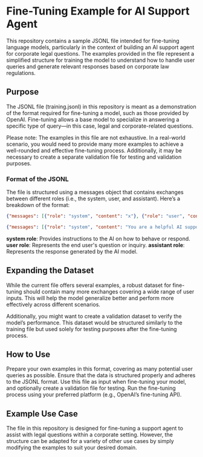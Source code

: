# Fine-Tuning Example for AI Support Agent

This repository contains a sample JSONL file intended for fine-tuning language models, particularly in the context of building an AI support agent for corporate legal questions. The examples provided in the file represent a simplified structure for training the model to understand how to handle user queries and generate relevant responses based on corporate law regulations.

## Purpose

The JSONL file (training.jsonl) in this repository is meant as a demonstration of the format required for fine-tuning a model, such as those provided by OpenAI. Fine-tuning allows a base model to specialize in answering a specific type of query—in this case, legal and corporate-related questions.

Please note:
The examples in this file are not exhaustive. In a real-world scenario, you would need to provide many more examples to achieve a well-rounded and effective fine-tuning process. Additionally, it may be necessary to create a separate validation file for testing and validation purposes.

### Format of the JSONL

The file is structured using a messages object that contains exchanges between different roles (i.e., the system, user, and assistant). Here’s a breakdown of the format:
```json
{"messages": [{"role": "system", "content": "x"}, {"role": "user", "content": "x"}, {"role": "assistant", "content": "x"}]}
```
```json
{"messages": [{"role": "system", "content": "You are a helpful AI support agent, specializing in resolving legal questions related to corporate law and regulations. Always be polite, concise, and ensure you provide clear and legally accurate instructions to the users."}, {"role": "user", "content": "Who do you think is the greatest football player of all time?"}, {"role": "assistant", "content": "Hello,\nThank you for the fun question, but sports debates are not within my skill set. I specialize in legal questions and corporate regulations. If you have any legal concerns or inquiries, I'd be happy to assist!\nBest regards, Legal Support Team."}]}
```

**system role**: Provides instructions to the AI on how to behave or respond.
**user role**: Represents the end user's question or inquiry.
**assistant role**: Represents the response generated by the AI model.

## Expanding the Dataset
While the current file offers several examples, a robust dataset for fine-tuning should contain many more exchanges covering a wide range of user inputs. This will help the model generalize better and perform more effectively across different scenarios.

Additionally, you might want to create a validation dataset to verify the model’s performance. This dataset would be structured similarly to the training file but used solely for testing purposes after the fine-tuning process.

## How to Use
Prepare your own examples in this format, covering as many potential user queries as possible.
Ensure that the data is structured properly and adheres to the JSONL format.
Use this file as input when fine-tuning your model, and optionally create a validation file for testing.
Run the fine-tuning process using your preferred platform (e.g., OpenAI’s fine-tuning API).

## Example Use Case
The file in this repository is designed for fine-tuning a support agent to assist with legal questions within a corporate setting. However, the structure can be adapted for a variety of other use cases by simply modifying the examples to suit your desired domain.


